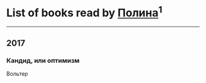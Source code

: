 # List of books read by [Полина](http://vk.com/id86929801)<sup>1</sup>
---

## 2017

### Кандид, или оптимизм
Вольтер



